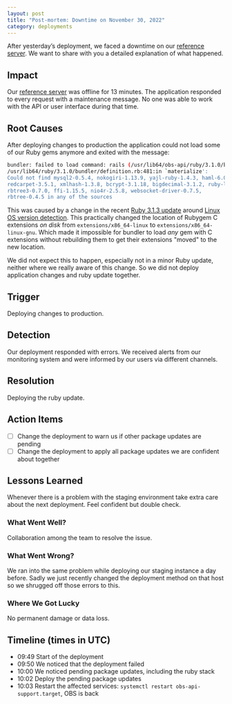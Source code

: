 ```yaml
---
layout: post
title: "Post-mortem: Downtime on November 30, 2022"
category: deployments
---
```


After yesterday’s deployment, we faced a downtime on our [reference server](https://build.opensuse.org).
We want to share with you a detailed explanation of what happened.

## Impact

Our [reference server](https://build.opensuse.org) was offline for 13 minutes.
The application responded to every request with a maintenance message. No one
was able to work with the API or user interface during that time.

## Root Causes

After deploying changes to production the application could not load some of our
Ruby gems anymore and exited with the message:

```bash
bundler: failed to load command: rails (/usr/lib64/obs-api/ruby/3.1.0/bin/rails)
/usr/lib64/ruby/3.1.0/bundler/definition.rb:481:in `materialize':
Could not find mysql2-0.5.4, nokogiri-1.13.9, yajl-ruby-1.4.3, haml-6.0.12,
redcarpet-3.5.1, xmlhash-1.3.8, bcrypt-3.1.18, bigdecimal-3.1.2, ruby-ldap-0.9.20,
rbtree3-0.7.0, ffi-1.15.5, nio4r-2.5.8, websocket-driver-0.7.5,
rbtree-0.4.5 in any of the sources
```

This was caused by a change in the recent [Ruby 3.1.3 update](https://www.ruby-lang.org/en/news/2022/11/24/ruby-3-1-3-released/)
around [Linux OS version detection](https://github.com/rubygems/rubygems/commit/9eead86abc268408b84bfc0dfa56cace40e9cefc). This
practically changed the location of Rubygem C extensions *on disk* from `extensions/x86_64-linux` to `extensions/x86_64-linux-gnu`.
Which made it impossible for bundler to load *any* gem with C extensions without rebuilding them to get their extensions "moved"
to the new location.

We did not expect this to happen, especially not in a minor Ruby update, neither where we really aware of this change.
So we did not deploy application changes and ruby update together.

## Trigger

Deploying changes to production.

## Detection

Our deployment responded with errors. We received alerts from our monitoring system and were informed by our users via different channels.

## Resolution

Deploying the ruby update.

## Action Items

- [ ] Change the deployment to warn us if other package updates are pending
- [ ] Change the deployment to apply all package updates we are confident about together

## Lessons Learned

Whenever there is a problem with the staging environment take extra care about the next deployment. Feel confident but double check.

### What Went Well?

Collaboration among the team to resolve the issue.

### What Went Wrong?

We ran into the same problem while deploying our staging instance a day before. Sadly we just recently changed the deployment method
on that host so we shrugged off those errors to this.

### Where We Got Lucky

No permanent damage or data loss.

## Timeline (times in UTC)

- 09:49 Start of the deployment
- 09:50 We noticed that the deployment failed
- 10:00 We noticed pending package updates, including the ruby stack
- 10:02 Deploy the pending package updates
- 10:03 Restart the affected services: `systemctl restart obs-api-support.target`, OBS is back
